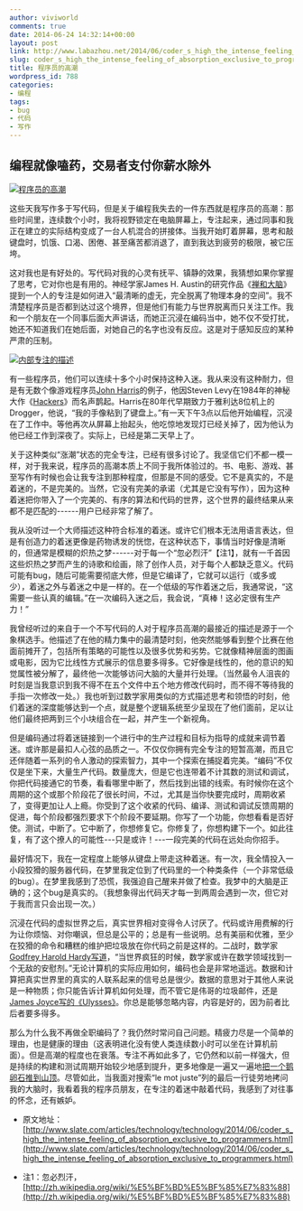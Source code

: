 ```yaml
---
author: viviworld
comments: true
date: 2014-06-24 14:32:14+00:00
layout: post
link: http://www.labazhou.net/2014/06/coder_s_high_the_intense_feeling_of_absorption_exclusive_to_programmers/
slug: coder_s_high_the_intense_feeling_of_absorption_exclusive_to_programmers
title: 程序员的高潮
wordpress_id: 788
categories:
- 编程
tags:
- bug
- 代码
- 写作
---
```


## 编程就像嗑药，交易者支付你薪水除外


[![程序员的高潮](http://www.labazhou.net/wp-content/uploads/2014/06/codershigh.jpg)](http://www.labazhou.net/wp-content/uploads/2014/06/codershigh.jpg)

这些天我写作多于写代码，但是关于编程我失去的一件东西就是程序员的高潮：那些时间里，连续数个小时，我将视野锁定在电脑屏幕上，专注起来，通过同事和我正在建立的实际结构变成了一台人机混合的拼接体。当我开始盯着屏幕，思考和敲键盘时，饥饿、口渴、困倦、甚至痛苦都消退了，直到我达到疲劳的极限，被它压垮。

这对我也是有好处的。写代码对我的心灵有抚平、镇静的效果，我猜想如果你掌握了思考，它对你也是有用的。神经学家James H. Austin的研究作品《[禅和大脑](http://www.amazon.com/dp/0262511096/?tag=slatmaga-20)》提到一个人的专注是如何进入“最清晰的虚无，完全脱离了物理本身的空间”。我不清楚程序员是否都到达过这个境界，但是他们有能力与世界脱离而只关注工作。我和一个朋友在一个同事后面大声讲话，而她正沉浸在编码当中，她不仅不受打扰，她还不知道我们在她后面，对她自己的名字也没有反应。这是对于感知反应的某种严肃的压制。

[![内部专注的描述](http://www.labazhou.net/wp-content/uploads/2014/06/codershigh-chart.png)](http://www.labazhou.net/wp-content/uploads/2014/06/codershigh-chart.png)

有一些程序员，他们可以连续十多个小时保持这种入迷。我从来没有这种耐力，但是有无数个像游戏程序员[John Harris](http://www.dadgum.com/halcyon/BOOK/HARRIS.HTM)的例子，他因Steven Levy在1984年的神秘大作《[Hackers](http://www.amazon.com/dp/1449388396/?tag=slatmaga-20)》而名声鹊起。Harris在80年代早期致力于雅利达8位机上的Drogger，他说，“我的手像粘到了键盘上。”有一天下午3点以后他开始编程，沉浸在了工作中。等他再次从屏幕上抬起头，他吃惊地发现灯已经关掉了，因为他认为他已经工作到深夜了。实际上，已经是第二天早上了。

关于这种类似“涨潮”状态的完全专注，已经有很多讨论了。我坚信它们不都一模一样，对于我来说，程序员的高潮本质上不同于我所体验过的。书、电影、游戏、甚至写作有时候也会让我专注到那种程度，但那是不同的感受。它不是真实的，不是着迷的，不是完美的。当然，它没有完美的承诺（尤其是它没有写作），因为这种着迷把你带入了一个完美的、有序的算法和代码的世界，这个世界的最终结果从来都不是匹配的------用户已经非常了解了。

我从没听过一个大师描述这种符合标准的着迷。或许它们根本无法用语言表达，但是有创造力的着迷更像是药物诱发的恍惚，在这种状态下，事情当时好像是清晰的，但通常是模糊的炽热之梦------对于每一个“忽必烈汗”【注1】，就有一千首因这些炽热之梦而产生的诗歌和绘画，除了创作人员，对于每个人都缺乏意义。代码可能有bug，随后可能需要彻底大修，但是它编译了，它就可以运行（或多或少），着迷之外与着迷之中是一样的。在一个低级的写作着迷之后，我通常说，“这需要一些认真的编辑。”在一次编码入迷之后，我会说，“真棒！这必定很有生产力！”

我曾经听过的来自于一个不写代码的人对于程序员高潮的最接近的描述是源于一个象棋选手。他描述了在他的精力集中的最清楚时刻，他突然能够看到整个比赛在他面前摊开了，包括所有策略的可能性以及很多优势和劣势。它就像精神层面的图画或电影，因为它比线性方式展示的信息要多得多。它好像是线性的，他的意识的知觉属性被分解了，最终他一次能够访问大脑的大量并行处理。（当然最令人沮丧的时刻是当我意识到我不得不在五个文件中五个地方修改代码时，而不得不等待我的手指一次修改一处。）我也听到过数学家用类似的方式描述思考和领悟的时刻，他们着迷的深度能够达到一个点，就是整个逻辑系统至少呈现在了他们面前，足以让他们最终把两到三个小块组合在一起，并产生一个新视角。

但是编码通过将着迷链接到一个进行中的生产过程和目标为指导的成就来调节着迷。或许那是最扣人心弦的品质之一。不仅仅你拥有完全专注的短暂高潮，而且它还伴随着一系列的令人激动的探索智力，其中一个探索在捕捉着完美。“编码”不仅仅是坐下来，大量生产代码。数量庞大，但是它也连带着不计其数的测试和调试，你把代码接通它的节奏，看看哪里中断了，然后找到出错的线索。有时候你在这个周期的这个或那个阶段花了很长时间，不过，尤其是当你快要完成时，周期收紧了，变得更加让人上瘾。你受到了这个收紧的代码、编译、测试和调试反馈周期的促进，每个阶段都强烈要求下个阶段不要延期。你写了一个功能，你想看看是否好使。测试，中断了。它中断了，你想修复它。你修复了，你想构建下一个。如此往复，有了这个撩人的可能性---只是或许！---一段完美的代码在远处向你招手。

最好情况下，我在一定程度上能够从键盘上带走这种着迷。有一次，我全情投入一小段狡猾的服务器代码，在梦里我定位到了代码里的一个种类条件（一个非常低级的bug）。在梦里我感到了恐慌，我强迫自己醒来并做了检查。我梦中的大脑是正确的；这个bug是真实的。（我想象得出代码天才每一到两周会遇到一次，但它对于我而言只会出现一次。）

沉浸在代码的虚拟世界之后，真实世界相对变得令人讨厌了。代码或许用费解的行为让你烦恼、对你嘲讽，但总是公平的；总是有一些说明。总有美丽和优雅，至少在狡猾的命令和糟糕的维护把垃圾放在你代码之前是这样的。二战时，数学家[Godfrey Harold Hardy写道](http://www.waggish.org/2011/godfrey-harold-hardy-a-mathematicians-apology/)，“当世界疯狂的时候，数学家或许在数学领域找到一个无敌的安慰剂。”无论计算机的实际应用如何，编码也会是非常地遥远。数据和计算把真实世界里的真实的人联系起来的信号总是很少。数据的意思对于其他人来说是一种物质；你只能告诉计算机如何处理，而不管它是伟哥的垃圾邮件，还是[James Joyce写的《Ulysses》](http://www.amazon.com/dp/1840226358/?tag=slatmaga-20)。你总是能够忽略内容，内容是好的，因为前者比后者要多得多。

那么为什么我不再做全职编码了？我仍然时常问自己问题。精疲力尽是一个简单的理由，也是健康的理由（这表明进化没有使人类连续数小时可以坐在计算机前面）。但是高潮的程度也在衰落。专注不再如此多了，它仍然和以前一样强大，但是持续的构建和测试周期开始较少地感到提升，更多地像是一遍又一遍地[把一个鹅卵石推到山顶](http://existentialcomics.com/comic/29)。尽管如此，当我面对搜索“le mot juste”列的最后一行徒劳地拷问我的大脑时，我看着我的程序员朋友，在专注的着迷中敲着代码，我感到了对往事的怀念，还有嫉妒。



	
  * 原文地址：[http://www.slate.com/articles/technology/technology/2014/06/coder_s_high_the_intense_feeling_of_absorption_exclusive_to_programmers.html](http://www.slate.com/articles/technology/technology/2014/06/coder_s_high_the_intense_feeling_of_absorption_exclusive_to_programmers.html)

	
  * 注1：忽必烈汗，[http://zh.wikipedia.org/wiki/%E5%BF%BD%E5%BF%85%E7%83%88](http://zh.wikipedia.org/wiki/%E5%BF%BD%E5%BF%85%E7%83%88)


